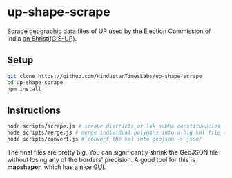 # up-shape-scrape

Scrape geographic data files of UP used by the Election Commission of India [on Shristi(GIS-UP)](http://gis.up.nic.in/srishti/election2017/).

## Setup
```bash
git clone https://github.com/HindustanTimesLabs/up-shape-scrape
cd up-shape-scrape
npm install
```

## Instructions
```bash
node scripts/scrape.js # scrape districts or lok sabha constituencies -> kml/[type]/
node scripts/merge.js # merge individual polygons into a big kml file -> kml/merged/
node scripts/convert.js # convert the kml into geojson -> json/
```

The final files are pretty big. You can significantly shrink the GeoJSON file without losing any of the borders' precision. A good tool for this is **mapshaper**, which has [a nice GUI](http://www.mapshaper.org/).